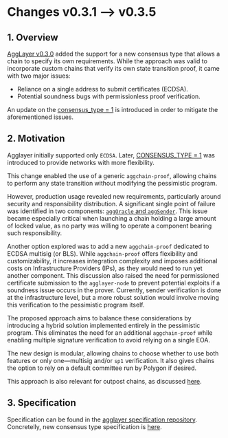 # Changes v0.3.1 --> v0.3.5
## 1. Overview
[AggLayer v0.3.0](https://github.com/agglayer/protocol-research/blob/main/docs/ADRs/v0.3.0.md) added the support for a new consensus type that allows a chain to specify its own requirements. While the approach was valid to incorporate custom chains that verify its own state transition proof, it came with two major issues:

  - Reliance on a single address to submit certificates (ECDSA).
  - Potential soundness bugs with permissionless proof verification.

An update on the [consensus_type = 1](https://github.com/agglayer/protocol-research/blob/main/docs/ADRs/v0.3.0.md#generic-aggchains) is introduced in order to mitigate the aforementioned issues.

## 2. Motivation
Agglayer initially supported only `ECDSA`. Later, [CONSENSUS_TYPE = 1](https://github.com/agglayer/protocol-research/blob/main/docs/ADRs/v0.3.0.md) was introduced to provide networks with more flexibility.

This change enabled the use of a generic `aggchain-proof`, allowing chains to perform any state transition without modifying the pessimistic program.

However, production usage revealed new requirements, particularly around security and responsibility distribution. A significant single point of failure was identified in two components: [`aggOracle` and `aggSender`](https://github.com/agglayer/protocol-research/issues/161). This issue became especially critical when launching a chain holding a large amount of locked value, as no party was willing to operate a component bearing such responsibility.

Another option explored was to add a new `aggchain-proof` dedicated to ECDSA multisig (or BLS). While `aggchain-proof` offers flexibility and customizability, it increases integration complexity and imposes additional costs on Infrastructure Providers (IPs), as they would need to run yet another component. This discussion also raised the need for permissioned certificate submission to the `agglayer-node` to prevent potential exploits if a soundness issue occurs in the prover. Currently, sender verification is done at the infrastructure level, but a more robust solution would involve moving this verification to the pessimistic program itself.

The proposed approach aims to balance these considerations by introducing a hybrid solution implemented entirely in the pessimistic program. This eliminates the need for an additional `aggchain-proof` while enabling multiple signature verification to avoid relying on a single EOA.

The new design is modular, allowing chains to choose whether to use both features or only one—multisig and/or `sp1` verification. It also gives chains the option to rely on a default committee run by Polygon if desired.

This approach is also relevant for outpost chains, as discussed [here](https://github.com/agglayer/protocol-team-kanban/issues/645).

## 3. Specification
Specification can be found in the [agglayer specification repository](https://github.com/agglayer/specs/tree/main/specs).
Concretelly, new consensus type specification is [here](https://github.com/agglayer/specs/blob/main/specs/agglayer_consensus_types.md).